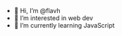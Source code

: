 - 👋 Hi, I’m @flavh
- 👀 I’m interested in web dev
- 🌱 I’m currently learning JavaScript


<!---
flavh/flavh is a ✨ special ✨ repository because its `README.md` (this file) appears on your GitHub profile.
You can click the Preview link to take a look at your changes.
--->
